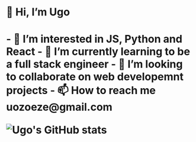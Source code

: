 
<h1>👋 Hi, I’m Ugo<h1>
- 👀 I’m interested in JS, Python and React
- 🌱 I’m currently learning to be a full stack engineer
- 💞️ I’m looking to collaborate on web developemnt projects
- 📫 How to reach me uozoeze@gmail.com


 ![Ugo's GitHub stats](https://github-readme-stats.vercel.app/api?username=Ugonadia&show_icons=true&theme=transparent)
 
<!---
Ugonadia/Ugonadia is a ✨ special ✨ repository because its `README.md` (this file) appears on your GitHub profile.
You can click the Preview link to take a look at your changes.
--->
</html>
